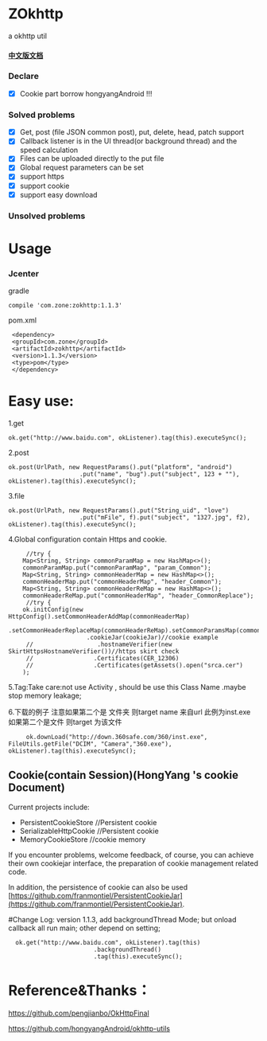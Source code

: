 # ZOkhttp

a okhttp util

#### [中文版文档](./README-cn.md)

### Declare
- [x] Cookie part borrow  hongyangAndroid !!!

### Solved problems 
- [x] Get, post (file JSON common post), put, delete, head, patch support 
- [x] Callback listener is in the UI thread(or background thread) and the speed calculation 
- [x] Files can be uploaded directly to the put file 
- [x] Global request parameters can be set 
- [x] support https
- [x] support cookie
- [x] support easy download 
###  Unsolved problems 

# Usage

### Jcenter
gradle

    compile 'com.zone:zokhttp:1.1.3'
pom.xml

     <dependency>
     <groupId>com.zone</groupId>
     <artifactId>zokhttp</artifactId>
     <version>1.1.3</version>
     <type>pom</type>
     </dependency>
    
    
# Easy use:
1.get
  
    ok.get("http://www.baidu.com", okListener).tag(this).executeSync();

2.post

    ok.post(UrlPath, new RequestParams().put("platform", "android")
                        .put("name", "bug").put("subject", 123 + ""), okListener).tag(this).executeSync();
3.file

    ok.post(UrlPath, new RequestParams().put("String_uid", "love")
                        .put("mFile", f).put("subject", "1327.jpg", f2), okListener).tag(this).executeSync();
4.Global configuration contain Https and cookie.
      
         //try {
        Map<String, String> commonParamMap = new HashMap<>();
        commonParamMap.put("commonParamMap", "param_Common");
        Map<String, String> commonHeaderMap = new HashMap<>();
        commonHeaderMap.put("commonHeaderMap", "header_Common");
        Map<String, String> commonHeaderReMap = new HashMap<>();
        commonHeaderReMap.put("commonHeaderMap", "header_CommonReplace");
         //try {
        ok.initConfig(new HttpConfig().setCommonHeaderAddMap(commonHeaderMap)
                        .setCommonHeaderReplaceMap(commonHeaderReMap).setCommonParamsMap(commonParamMap)
                          .cookieJar(cookieJar)//cookie example
         //                  .hostnameVerifier(new SkirtHttpsHostnameVerifier())//https skirt check
         //					.Certificates(CER_12306)
         //					.Certificates(getAssets().open("srca.cer")
        );


5.Tag:Take care:not use Activity  , should be use this Class Name .maybe stop memory leakage;

6.下载的例子  注意如果第二个是 文件夹  则target name 来自url 此例为inst.exe   如果第二个是文件 则target 为该文件

         ok.downLoad("http://down.360safe.com/360/inst.exe", FileUtils.getFile("DCIM", "Camera","360.exe"), okListener).tag(this).executeSync();
   
## Cookie(contain Session)(HongYang 's cookie Document)
Current projects include: 

* PersistentCookieStore //Persistent  cookie
* SerializableHttpCookie //Persistent  cookie
* MemoryCookieStore //cookie memory

If you encounter problems, welcome feedback, of course, you can achieve their own cookiejar interface, the preparation of cookie management related code. 

In addition, the persistence of cookie can also be used [https://github.com/franmontiel/PersistentCookieJar](https://github.com/franmontiel/PersistentCookieJar).

#Change Log:
version 1.1.3, add backgroundThread Mode; but onload callback all run main; other depend on setting;
 
      ok.get("http://www.baidu.com", okListener).tag(this)
                            .backgroundThread()
                            .tag(this).executeSync();

# Reference&Thanks：

https://github.com/pengjianbo/OkHttpFinal

https://github.com/hongyangAndroid/okhttp-utils